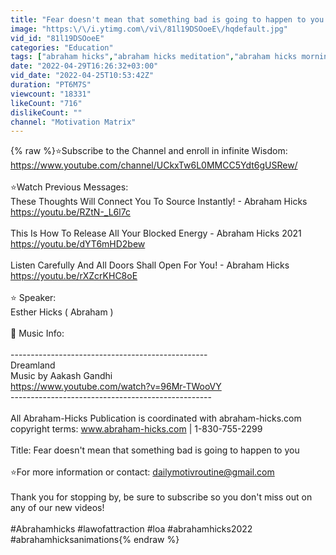 ```yaml
---
title: "Fear doesn't mean that something bad is going to happen to you! - Abraham Hicks 2022"
image: "https:\/\/i.ytimg.com\/vi\/81l19DSOoeE\/hqdefault.jpg"
vid_id: "81l19DSOoeE"
categories: "Education"
tags: ["abraham hicks","abraham hicks meditation","abraham hicks morning meditation"]
date: "2022-04-29T16:26:32+03:00"
vid_date: "2022-04-25T10:53:42Z"
duration: "PT6M7S"
viewcount: "18331"
likeCount: "716"
dislikeCount: ""
channel: "Motivation Matrix"
---
```

{% raw %}⭐Subscribe to the Channel and enroll in infinite Wisdom:   <a rel="nofollow" target="blank" href="https://www.youtube.com/channel/UCkxTw6L0MMCC5Ydt6gUSRew/">https://www.youtube.com/channel/UCkxTw6L0MMCC5Ydt6gUSRew/</a><br /><br />⭐Watch Previous Messages:<br />These Thoughts Will Connect You To Source Instantly! - Abraham Hicks <a rel="nofollow" target="blank" href="https://youtu.be/RZtN-_L6l7c">https://youtu.be/RZtN-_L6l7c</a><br /><br />This Is How To Release All Your Blocked Energy - Abraham Hicks 2021<br /><a rel="nofollow" target="blank" href="https://youtu.be/dYT6mHD2bew">https://youtu.be/dYT6mHD2bew</a><br /><br />Listen Carefully And All Doors Shall Open For You! - Abraham Hicks <br /><a rel="nofollow" target="blank" href="https://youtu.be/rXZcrKHC8oE">https://youtu.be/rXZcrKHC8oE</a><br /><br />⭐ Speaker: <br />Esther Hicks ( Abraham )<br /><br />🎵 Music Info:<br /><br />-------------------------------------------------<br />Dreamland<br />Music by Aakash Gandhi<br /><a rel="nofollow" target="blank" href="https://www.youtube.com/watch?v=96Mr-TWooVY">https://www.youtube.com/watch?v=96Mr-TWooVY</a><br />--------------------------------------------------<br /><br />All Abraham-Hicks Publication is coordinated with abraham-hicks.com copyright terms: www.abraham-hicks.com | 1-830-755-2299 <br /><br />Title: Fear doesn't mean that something bad is going to happen to you<br /><br />⭐For more information or contact: dailymotivroutine@gmail.com<br /><br />Thank you for stopping by, be sure to subscribe so you don't miss out on any of our new videos!<br /><br />#Abrahamhicks #lawofattraction #loa #abrahamhicks2022 #abrahamhicksanimations{% endraw %}
